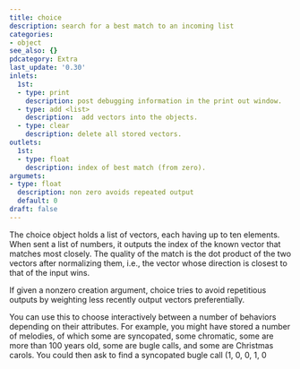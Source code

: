 ```yaml
---
title: choice
description: search for a best match to an incoming list
categories:
- object
see_also: {}
pdcategory: Extra
last_update: '0.30'
inlets:
  1st:
  - type: print
    description: post debugging information in the print out window.
  - type: add <list>
    description:  add vectors into the objects.
  - type: clear
    description: delete all stored vectors.
outlets:
  1st:
  - type: float
    description: index of best match (from zero).
argumets:
- type: float
  description: non zero avoids repeated output 
  default: 0
draft: false
---
```

The choice object holds a list of vectors, each having up to ten elements. When sent a list of numbers, it outputs the index of the known vector that matches most closely. The quality of the match is the dot product of the two vectors after normalizing them, i.e., the vector whose direction is closest to that of the input wins.

If given a nonzero creation argument, choice tries to avoid repetitious outputs by weighting less recently output vectors preferentially.

You can use this to choose interactively between a number of behaviors depending on their attributes. For example, you might have stored a number of melodies, of which some are syncopated, some chromatic, some are more than 100 years old, some are bugle calls, and some are Christmas carols. You could then ask to find a syncopated bugle call (1, 0, 0, 1, 0
